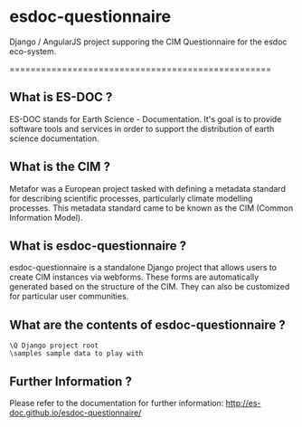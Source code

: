 esdoc-questionnaire
===============

Django / AngularJS project supporing the CIM Questionnaire for the esdoc eco-system.


==================================================

What is ES-DOC ?
--------------------------------------

ES-DOC stands for Earth Science - Documentation.  It's goal is to provide software tools and services in order to support the distribution of earth science documentation.


What is the CIM ?
--------------------------------------

Metafor was a European project tasked with defining a metadata standard for describing scientific processes, particularly climate modelling processes.  This metadata standard came to be known as the CIM (Common Information Model).


What is esdoc-questionnaire ?
--------------------------------------

esdoc-questionnaire is a standalone Django project that allows users to create CIM instances via webforms.  These forms are automatically generated based on the structure of the CIM.  They can also be customized for particular user communities. 


What are the contents of esdoc-questionnaire ?
--------------------------------------

    \Q Django project root
    \samples sample data to play with


Further Information ?
--------------------------------------

Please refer to the documentation for further information: http://es-doc.github.io/esdoc-questionnaire/
